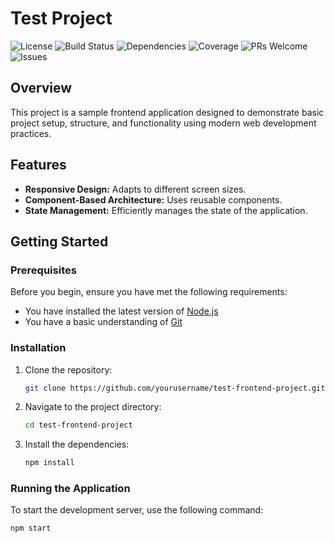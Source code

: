 <!--
<p align="left" > <img src="assets/img/test.jpg" width="1000px"/> </p>
-->

# Test Project






































![License](https://img.shields.io/badge/license-MIT-blue.svg)
![Build Status](https://img.shields.io/badge/build-passing-brightgreen)
![Dependencies](https://img.shields.io/badge/dependencies-up%20to%20date-brightgreen)
![Coverage](https://img.shields.io/badge/coverage-100%25-brightgreen)
![PRs Welcome](https://img.shields.io/badge/PRs-welcome-brightgreen)
![Issues](https://img.shields.io/github/issues/yourusername/test-frontend-project)




## Overview



This project is a sample frontend application designed to demonstrate basic project setup, structure, and functionality using modern web development practices.

## Features


- **Responsive Design:** Adapts to different screen sizes.
- **Component-Based Architecture:** Uses reusable components.
- **State Management:** Efficiently manages the state of the application.

## Getting Started

### Prerequisites

Before you begin, ensure you have met the following requirements:

- You have installed the latest version of [Node.js](https://nodejs.org/)
- You have a basic understanding of [Git](https://git-scm.com/)

### Installation

1. Clone the repository:

    ```bash
    git clone https://github.com/yourusername/test-frontend-project.git
    ```

2. Navigate to the project directory:

    ```bash
    cd test-frontend-project
    ```

3. Install the dependencies:

    ```bash
    npm install
    ```

### Running the Application

To start the development server, use the following command:

```bash
npm start
